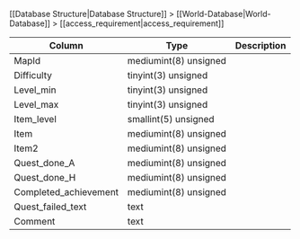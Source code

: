 [[Database Structure|Database Structure]] > [[World-Database|World-Database]] > [[access_requirement|access_requirement]]

Column | Type | Description
--- | --- | ---
MapId | mediumint(8) unsigned | 
Difficulty | tinyint(3) unsigned | 
Level_min | tinyint(3) unsigned | 
Level_max | tinyint(3) unsigned | 
Item_level | smallint(5) unsigned | 
Item | mediumint(8) unsigned | 
Item2 | mediumint(8) unsigned | 
Quest_done_A | mediumint(8) unsigned | 
Quest_done_H | mediumint(8) unsigned | 
Completed_achievement | mediumint(8) unsigned | 
Quest_failed_text | text | 
Comment | text | 
